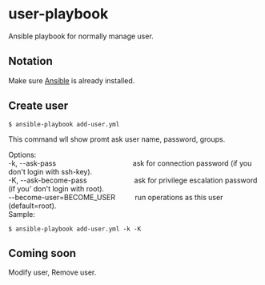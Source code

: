 # user-playbook
Ansible playbook for normally manage user.

## Notation
Make sure [Ansible](http://docs.ansible.com/ansible/latest/intro_installation.html) is already installed.

## Create user

```console
$ ansible-playbook add-user.yml
```
This command wll show promt ask user name, password, groups.

Options: <br />
-k, --ask-pass
&nbsp;&nbsp;&nbsp;&nbsp;&nbsp;&nbsp;&nbsp;&nbsp;&nbsp;&nbsp;&nbsp;&nbsp;&nbsp;&nbsp;&nbsp;&nbsp;&nbsp;&nbsp;&nbsp;&nbsp;&nbsp;&nbsp;&nbsp;&nbsp;&nbsp;&nbsp;&nbsp;&nbsp;&nbsp;&nbsp;&nbsp;&nbsp;&nbsp;&nbsp;&nbsp;&nbsp;&nbsp;
ask for connection password (if you don't login with ssh-key). <br />
-K, --ask-become-pass
&nbsp;&nbsp;&nbsp;&nbsp;&nbsp;&nbsp;&nbsp;&nbsp;&nbsp;&nbsp;&nbsp;&nbsp;&nbsp;&nbsp;&nbsp;&nbsp;&nbsp;&nbsp;&nbsp;&nbsp;&nbsp;&nbsp;
ask for privilege escalation password (if you' don't login with root). <br />
--become-user=BECOME_USER
&nbsp;&nbsp;&nbsp;&nbsp;&nbsp;&nbsp;&nbsp;&nbsp;
run operations as this user (default=root). <br />
Sample:
```console
$ ansible-playbook add-user.yml -k -K
```

## Coming soon
Modify user, Remove user.
